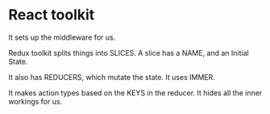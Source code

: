 # React toolkit

It sets up the middleware for us.

Redux toolkit splits things into SLICES.
A slice has a NAME, and an Initial State.

It also has REDUCERS, which mutate the state.
It uses IMMER.

It makes action types based on the KEYS in the reducer.
It hides all the inner workings for us.


